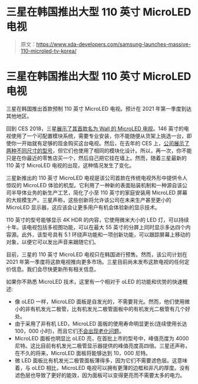 # 三星在韩国推出大型 110 英寸 MicroLED 电视

> 原文：<https://www.xda-developers.com/samsung-launches-massive-110-microled-tv-korea/>

# 三星在韩国推出大型 110 英寸 MicroLED 电视

三星在韩国推出首款预制 110 英寸 MicroLED 电视。预计在 2021 年第一季度到达其他地区。

回到 CES 2018，三星[展示了其首款名为 Wall 的 MicroLED 电视](https://www.engadget.com/2018-01-08-samsung-the-wall-4k-microled.html)。146 英寸的电视使用了一个可配置模块系统，需要专业安装，你不能随便从货架上挑选一台，即使你一开始就有足够的现金购买这台电视。然后，在去年的 CES 上，[公司展示了两种不同尺寸的型号](https://www.engadget.com/2019-01-06-samsung-wall-window-4k-ces.html)，但它们也使用了相同的模块化设计。所以，再一次，你不能只是在你最近的零售店买一个，然后自己把它挂在墙上。然而，随着三星最新的 110 英寸 MicroLED 电视的出现，这种情况发生了变化。

三星新推出的 110 英寸 MicroLED 电视是该公司首款在传统电视外形中提供令人惊叹的 MicroLED 体验的机型。它利用了一种新的表面贴装机制和一种源自该公司半导体业务的新生产工艺，简化了小至 110 英寸的家庭安装用 MicroLED 屏幕的大规模生产。三星声称，这些创新将允许该公司在未来生产甚至更小的 MicroLED 显示器，这应该会让更多用户有机会体验新的显示技术。

110 英寸的型号能够显示 4K HDR 的内容，它使用微米大小的 LED 灯，可以持续十年。该电视包括多视图功能，可以在最大 55 英寸的分屏上同时显示多达四个内容源。此外，该型号具有 5.1 环绕声功能和一项创新功能，可以跟踪屏幕上移动的对象，以便它可以发出声音来跟随它们。

目前，三星的 110 英寸 MicroLED 电视只在韩国进行预售。然而，该公司计划在 2021 年第一季度将这款电视推向更多市场。三星目前尚未发布这款电视的任何定价信息。我们会尽快更新所有相关信息。

如果你不熟悉 MicroLED 技术，这里有一个相对于 oLED 的功能和优势的快速概述:

*   像 oLED 一样，MicroLED 面板是自发光的，不需要背光。然而，他们使用微小的非有机发光二极管，比有机发光二极管面板中的有机发光二极管有几个好处。
*   由于采用了非有机 LED，MicroLED 面板的使用寿命明显更长(连续使用长达 100，000 小时)，而且它们[不会出现老化问题](https://www.xda-developers.com/smartphone-display-terminology-explained/)。
*   MicroLED 面板也明显比 oLED 亮，在首批上市的型号中，峰值亮度为 4000 尼特。这比目前有机发光二极管显示器提供的峰值亮度高四倍。三星还声称，在不久的将来，MicroLED 面板将能够达到 10，000 尼特。
*   微 LED 面板比有机发光二极管面板薄得多，因为它们不需要滤色层。这意味着，与 oLED 相比，MicroLED 电视可以拥有更薄的边框和非凡的厚度。没有滤色层也导致了更好的能效，因为面板可以变得更亮而不需要太多的电力。